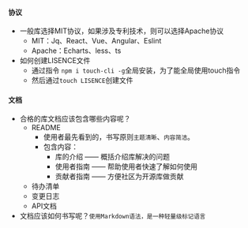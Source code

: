 #### 协议
- 一般库选择MIT协议，如果涉及专利技术，则可以选择Apache协议
    - MIT：Jq、React、Vue、Angular、Eslint
    - Apache：Echarts、less、ts
- 如何创建LISENCE文件
    - 通过指令 `npm i touch-cli -g`全局安装，为了能全局使用touch指令
    - 然后通过`touch LISENCE`创建文件
#### 文档
- 合格的库文档应该包含哪些内容呢？
    - README
        - 使用者最先看到的，书写原则`主题清晰`、`内容简洁`。
        - 包含内容：
            - 库的介绍 —— 概括介绍库解决的问题
            - 使用者指南 —— 帮助使用者快速了解如何使用
            - 贡献者指南 —— 方便社区为开源库做贡献
    - 待办清单
    - 变更日志
    - API文档
- 文档应该如何书写呢？`使用Markdown语法，是一种轻量级标记语言`